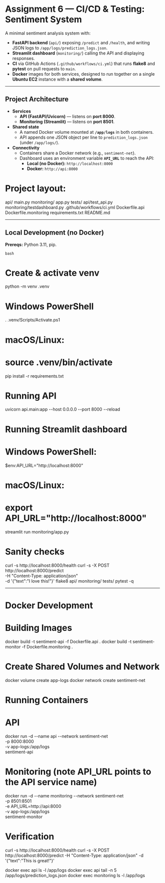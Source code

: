 # Assignment 6 — CI/CD & Testing: Sentiment System

A minimal sentiment analysis system with:

- **FastAPI backend** (`api/`) exposing `/predict` and `/health`, and writing JSON logs to `/app/logs/prediction_logs.json`.
- **Streamlit dashboard** (`monitoring/`) calling the API and displaying responses.
- **CI** via GitHub Actions (`.github/workflows/ci.yml`) that runs **flake8** and **pytest** on pull requests to `main`.
- **Docker** images for both services, designed to run together on a single **Ubuntu EC2** instance with a **shared volume**.

---

## Project Architecture

- **Services**
  - **API (FastAPI/Uvicorn)** — listens on **port 8000**.
  - **Monitoring (Streamlit)** — listens on **port 8501**.
- **Shared state**
  - A named Docker volume mounted at **`/app/logs`** in both containers.
  - API appends one JSON object per line to `prediction_logs.json` (under `/app/logs/`).
- **Connectivity**
  - Containers share a Docker network (e.g., `sentiment-net`).
  - Dashboard uses an environment variable **`API_URL`** to reach the API:
    - **Local (no Docker):** `http://localhost:8000`
    - **Docker:** `http://api:8000`

# Project layout:
api/
  main.py
monitoring/
  app.py
tests/
  api/test_api.py
  monitoring/testdashboard.py
.github/workflows/ci.yml
Dockerfile.api
Dockerfile.monitoring
requirements.txt
README.md


---

## Local Development (no Docker)

**Prereqs:** Python 3.11, pip.

```bash```
# Create & activate venv
python -m venv .venv
# Windows PowerShell
. .venv/Scripts/Activate.ps1
# macOS/Linux:
# source .venv/bin/activate

pip install -r requirements.txt

# Running API
uvicorn api.main:app --host 0.0.0.0 --port 8000 --reload

# Running Streamlit dashboard
# Windows PowerShell:
$env:API_URL="http://localhost:8000"
# macOS/Linux:
# export API_URL="http://localhost:8000"

streamlit run monitoring/app.py

# Sanity checks
curl -s http://localhost:8000/health
curl -s -X POST http://localhost:8000/predict \
  -H "Content-Type: application/json" \
  -d '{"text":"I love this!"}'
flake8 api/ monitoring/ tests/
pytest -q

---

# Docker Development

# Building Images
docker build -t sentiment-api -f Dockerfile.api .
docker build -t sentiment-monitor -f Dockerfile.monitoring .

# Create Shared Volumes and Network
docker volume create app-logs
docker network create sentiment-net

# Running Containers
# API
docker run -d --name api --network sentiment-net \
  -p 8000:8000 \
  -v app-logs:/app/logs \
  sentiment-api

# Monitoring (note API_URL points to the API service name)
docker run -d --name monitoring --network sentiment-net \
  -p 8501:8501 \
  -e API_URL=http://api:8000 \
  -v app-logs:/app/logs \
  sentiment-monitor

# Verification
curl -s http://localhost:8000/health
curl -s -X POST http://localhost:8000/predict -H "Content-Type: application/json" -d '{"text":"This is great!"}'

docker exec api ls -l /app/logs
docker exec api tail -n 5 /app/logs/prediction_logs.json
docker exec monitoring ls -l /app/logs
